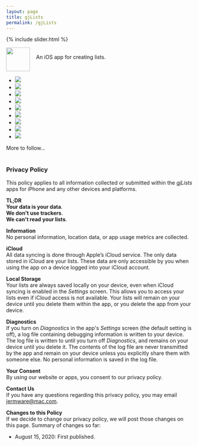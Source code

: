 ```yaml
---
layout: page
title: gjLists
permalink: /gjLists
---
```


{% include slider.html %}

<span style="float: left; line-height: 0px;">
<img width="64" height="64" src="/images/gjLists/gjLists-icon.png">
</span>
<span style="float: left; padding: 17px 0px 0px 17px;">
An iOS app for creating lists.
</span>
<div style="clear: both;"></div>

<div id="gallery">
    <ul id="lightSlider" class="cS-hidden">
        <li><img src="/images/gjLists/gjLists-1.png"></li>
        <li><img src="/images/gjLists/gjLists-2.png"></li>
        <li><img src="/images/gjLists/gjLists-3.png"></li>
        <li><img src="/images/gjLists/gjLists-4.png"></li>
        <li><img src="/images/gjLists/gjLists-5.png"></li>
        <li><img src="/images/gjLists/gjLists-6.png"></li>
        <li><img src="/images/gjLists/gjLists-7.png"></li>
        <li><img src="/images/gjLists/gjLists-8.png"></li>
        <li><img src="/images/gjLists/gjLists-9.png"></li>
    </ul>
</div>

More to follow...<br><br>

### **Privacy Policy**

This policy applies to all information collected or submitted within the _gjLists_ apps for iPhone and any other devices and platforms.

**TL;DR**  
**Your data is your data**.  
**We don't use trackers**.  
**We can't read your lists**.  

**Information**  
No personal information, location data, or app usage metrics are collected.

**iCloud**  
All data syncing is done through Apple’s iCloud service. The only data stored in iCloud are your lists. These data are only accessible by you when using the app on a device logged into your iCloud account.

**Local Storage**  
Your lists are always saved locally on your device, even when iCloud syncing is enabled in the _Settings_ screen. This allows you to access your lists even if iCloud access is not available. Your lists will remain on your device until you delete them within the app, or you delete the app from your device.

**Diagnostics**  
If you turn on _Diagnostics_ in the app's _Settings_ screen (the default setting is off), a log file containing debugging information is written to your device. The log file is written to until you turn off _Diagnostics_, and remains on your device until you delete it. The contents of the log file are never transmitted by the app and remain on your device unless you explicitly share them with someone else. No personal information is saved in the log file.

**Your Consent**  
By using our website or apps, you consent to our privacy policy.

**Contact Us**  
If you have any questions regarding this privacy policy, you may email [jermware@mac.com](mailto:jermware@mac.com).

**Changes to this Policy**  
If we decide to change our privacy policy, we will post those changes on this page. Summary of changes so far:

* August 15, 2020: First published.

